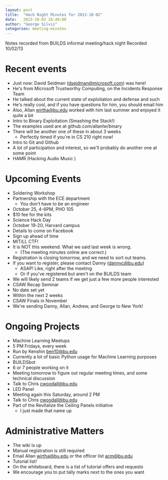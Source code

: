 ```yaml
---
layout: post
title:  "Hack Night Minutes for 2013-10-02"
date:   2013-10-02 18:49:00
author: "George Silvis"
categories: meeting-minutes
---
```


Notes recorded from BUILDS informal meeting/hack night
Recorded 10/02/13

<!-- more -->

# Recent events
- Just now: David Seidman ([dseidman@microsoft.com](mailto:dseidman@microsoft.com)) was here!
- He's from Microsoft Trustworthy Computing, on the Incidents Response Team
- He talked about the current state of exploitation and defense and such
- He's really cool, and if you have questions for him, you should email him
- Also, Allan [wirtha@bu.edu](mailto:wirtha@bu.edu) worked with him last summer and enjoyed it quite a bit
- Intro to Binary Exploitation (Smashing the Stack!)
- The examples used are at github.com/allanlw/binary
- There will be another one of these in about 3 weeks
  - Perfectly timed if you're in CS 210 right now!
- Intro to Git and Github
- A lot of participation and interest, so we'll probably do another one at some point
- HAMR (Hacking Audio Music )

# Upcoming Events
- Soldering Workshop
- Partnership with the ECE department
  - You don't have to be an engineer
- October 25, 4-6PM, PHO 105
- $10 fee for the kits
- Science Hack Day
- October 19-20, Harvard campus
- Details to come on Facebook
- Sign up ahead of time
- MIT/LL CTF!
- It is NOT this weekend.  What we said last week is wrong.
  - (The meeting minutes online are correct.)
- Registration is closing tomorrow, and we need to sort out teams.
- If you want to register, please contact Danny ([dannyc@bu.edu](mailto:dannyc@bu.edu))
  - ASAP!  Like, right after the meeting
  - Or if you've registered but aren't on the BUILDS team
- We will likely send 2 teams if we get just a few more people interested
- CSAW Recap Seminar
- No date set yet
- Within the next 2 weeks
- CSAW Finals in November
- We're sending Danny, Allan, Andrew, and George to New York!
 
# Ongoing Projects
- Machine Learning Meetups
- 5 PM Fridays, every week
- Run by Kenshin [ben10@bu.edu](mailto:ben10@bu.edu)
- Currently a lot of basic Python usage for Machine Learning purposes
- BUILDSbot
- 6 or 7 people working on it
- Meeting tomorrow to figure out regular meeting times, and some technical discussion
- Talk to Chris [cwoodall@bu.edu](mailto:cwoodall@bu.edu)
- LED Panel
- Meeting again this Saturday, around 2 PM
- Talk to Chris [cwoodall@bu.edu](mailto:cwoodall@bu.edu)
- Part of the Revitalize the Ceiling Panels initiative
  - I just made that name up

# Administrative Matters
- The wiki is up
- Manual registration is still required
- Email Allan [wirtha@bu.edu](mailto:wirtha@bu.edu) or the officer list [acm@bu.edu](mailto:acm@bu.edu)
- Tutorial list!
- On the whiteboard, there is a list of tutorial offers and requests
- We encourage you to put tally marks next to the ones you want

